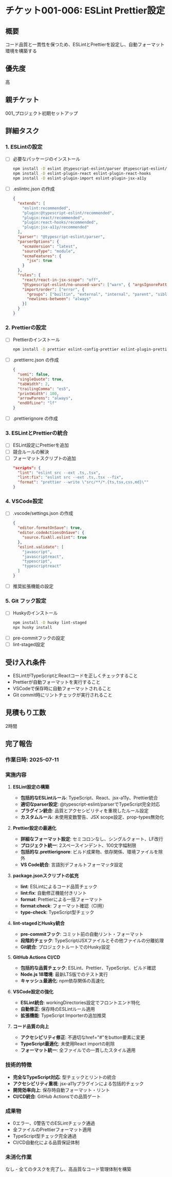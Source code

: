 # チケット001-006: ESLint Prettier設定

## 概要
コード品質と一貫性を保つため、ESLintとPrettierを設定し、自動フォーマット環境を構築する

## 優先度
高

## 親チケット
001_プロジェクト初期セットアップ

## 詳細タスク

### 1. ESLintの設定
- [ ] 必要なパッケージのインストール
  ```bash
  npm install -D eslint @typescript-eslint/parser @typescript-eslint/eslint-plugin
  npm install -D eslint-plugin-react eslint-plugin-react-hooks
  npm install -D eslint-plugin-import eslint-plugin-jsx-a11y
  ```
- [ ] .eslintrc.json の作成
  ```json
  {
    "extends": [
      "eslint:recommended",
      "plugin:@typescript-eslint/recommended",
      "plugin:react/recommended",
      "plugin:react-hooks/recommended",
      "plugin:jsx-a11y/recommended"
    ],
    "parser": "@typescript-eslint/parser",
    "parserOptions": {
      "ecmaVersion": "latest",
      "sourceType": "module",
      "ecmaFeatures": {
        "jsx": true
      }
    },
    "rules": {
      "react/react-in-jsx-scope": "off",
      "@typescript-eslint/no-unused-vars": ["warn", { "argsIgnorePattern": "^_" }],
      "import/order": ["error", {
        "groups": ["builtin", "external", "internal", "parent", "sibling", "index"],
        "newlines-between": "always"
      }]
    }
  }
  ```

### 2. Prettierの設定
- [ ] Prettierのインストール
  ```bash
  npm install -D prettier eslint-config-prettier eslint-plugin-prettier
  ```
- [ ] .prettierrc.json の作成
  ```json
  {
    "semi": false,
    "singleQuote": true,
    "tabWidth": 2,
    "trailingComma": "es5",
    "printWidth": 100,
    "arrowParens": "always",
    "endOfLine": "lf"
  }
  ```
- [ ] .prettierignore の作成

### 3. ESLintとPrettierの統合
- [ ] ESLint設定にPrettierを追加
- [ ] 競合ルールの解決
- [ ] フォーマットスクリプトの追加
  ```json
  "scripts": {
    "lint": "eslint src --ext .ts,.tsx",
    "lint:fix": "eslint src --ext .ts,.tsx --fix",
    "format": "prettier --write \"src/**/*.{ts,tsx,css,md}\""
  }
  ```

### 4. VSCode設定
- [ ] .vscode/settings.json の作成
  ```json
  {
    "editor.formatOnSave": true,
    "editor.codeActionsOnSave": {
      "source.fixAll.eslint": true
    },
    "eslint.validate": [
      "javascript",
      "javascriptreact",
      "typescript",
      "typescriptreact"
    ]
  }
  ```
- [ ] 推奨拡張機能の設定

### 5. Git フック設定
- [ ] Huskyのインストール
  ```bash
  npm install -D husky lint-staged
  npx husky install
  ```
- [ ] pre-commitフックの設定
- [ ] lint-staged設定

## 受け入れ条件
- ESLintがTypeScriptとReactコードを正しくチェックすること
- Prettierが自動フォーマットを実行すること
- VSCodeで保存時に自動フォーマットされること
- Git commit時にリントチェックが実行されること

## 見積もり工数
2時間

## 完了報告
### 作業日時: 2025-07-11

### 実施内容
1. **ESLint設定の構築**
   - **包括的なESLintルール**: TypeScript、React、jsx-a11y、Prettier統合
   - **適切なparser設定**: @typescript-eslint/parserでTypeScript完全対応
   - **プラグイン統合**: 品質とアクセシビリティを重視したルール設定
   - **カスタムルール**: 未使用変数警告、JSX scope設定、prop-types無効化

2. **Prettier設定の最適化**
   - **詳細なフォーマット設定**: セミコロンなし、シングルクォート、LF改行
   - **プロジェクト統一**: 2スペースインデント、100文字幅制限
   - **包括的な.prettierignore**: ビルド成果物、依存関係、環境ファイルを除外
   - **VS Code統合**: 言語別デフォルトフォーマッタ設定

3. **package.jsonスクリプトの拡充**
   - **lint**: ESLintによるコード品質チェック
   - **lint:fix**: 自動修正機能付きリント
   - **format**: Prettierによる一括フォーマット
   - **format:check**: フォーマット確認（CI用）
   - **type-check**: TypeScript型チェック

4. **lint-stagedとHusky統合**
   - **pre-commitフック**: コミット前の自動リント・フォーマット
   - **段階的チェック**: TypeScript/JSXファイルとその他ファイルの分離処理
   - **Git統合**: プロジェクトルートでのHusky設定

5. **GitHub Actions CI/CD**
   - **包括的な品質チェック**: ESLint、Prettier、TypeScript、ビルド確認
   - **Node.js 18環境**: 最新LTS版でのテスト実行
   - **キャッシュ最適化**: npm依存関係の高速化

6. **VSCode設定の強化**
   - **ESLint統合**: workingDirectories設定でフロントエンド特化
   - **自動修正**: 保存時のESLintルール適用
   - **拡張機能**: TypeScript Importerの追加推奨

7. **コード品質の向上**
   - **アクセシビリティ修正**: 不適切なhref="#"をbutton要素に変更
   - **TypeScript最適化**: 未使用React importの削除
   - **フォーマット統一**: 全ファイルでの一貫したスタイル適用

### 技術的特徴
- **完全なTypeScript対応**: 型チェックとリントの統合
- **アクセシビリティ重視**: jsx-a11yプラグインによる包括的チェック
- **開発効率向上**: 保存時自動フォーマット・リント
- **CI/CD統合**: GitHub Actionsでの品質ゲート

### 成果物
- 0エラー、0警告でのESLintチェック通過
- 全ファイルのPrettierフォーマット適用
- TypeScript型チェック完全通過
- CI/CD自動化による品質保証体制

### 未消化作業
なし - 全てのタスクを完了し、高品質なコード管理体制を構築